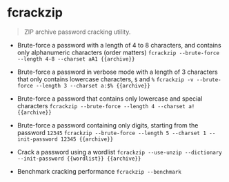 # fcrackzip
> ZIP archive password cracking utility.

- Brute-force a password with a length of 4 to 8 characters, and contains only alphanumeric characters (order matters)
`fcrackzip --brute-force --length 4-8 --charset aA1 {{archive}}`

- Brute-force a password in verbose mode with a length of 3 characters that only contains lowercase characters, `$` and `%`
`fcrackzip -v --brute-force --length 3 --charset a:$% {{archive}}`

- Brute-force a password that contains only lowercase and special characters
`fcrackzip --brute-force --length 4 --charset a! {{archive}}`

- Brute-force a password containing only digits, starting from the password `12345`
`fcrackzip --brute-force --length 5 --charset 1 --init-password 12345 {{archive}}`

- Crack a password using a wordlist
`fcrackzip --use-unzip --dictionary --init-password {{wordlist}} {{archive}}`

- Benchmark cracking performance
`fcrackzip --benchmark`
